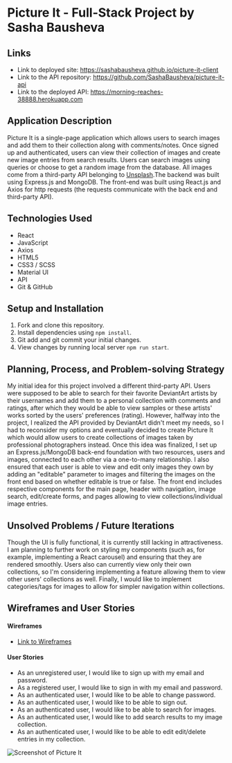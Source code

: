 # Picture It - Full-Stack Project by Sasha Bausheva

## Links
- Link to deployed site: https://sashabausheva.github.io/picture-it-client
- Link to the API repository: https://github.com/SashaBausheva/picture-it-api
- Link to the deployed API: https://morning-reaches-38888.herokuapp.com

## Application Description
Picture It is a single-page application which allows users to search images and add them to their collection along with comments/notes. Once signed up and authenticated, users can view their collection of images and create new image entries from search results. Users can search images using queries or choose to get a random image from the database. All images come from a third-party API belonging to [Unsplash](https://unsplash.com).The backend was built using Express.js and MongoDB. The front-end was built using React.js and Axios for http requests (the requests communicate with the back end and third-party API).

## Technologies Used
- React
- JavaScript
- Axios
- HTML5
- CSS3 / SCSS
- Material UI
- API
- Git & GitHub

## Setup and Installation
1. Fork and clone this repository.
2. Install dependencies using `npm install`.
3. Git add and git commit your initial changes.
4. View changes by running local server `npm run start`.

## Planning, Process, and Problem-solving Strategy
My initial idea for this project involved a different third-party API. Users were supposed to be able to search for their favorite DeviantArt artists by their usernames and add them to a personal collection with comments and ratings, after which they would be able to view samples or these artists' works sorted by the users' preferences (rating). However, halfway into the project, I realized the API provided by DeviantArt didn't meet my needs, so I had to reconsider my options and eventually decided to create Picture It which would allow users to create collections of images taken by professional photographers instead. Once this idea was finalized, I set up an Express.js/MongoDB back-end foundation with two resources, users and images, connected to each other via a one-to-many relationship. I also ensured that each user is able to view and edit only images they own by adding an "editable" parameter to images and filtering the images on the front end based on whether editable is true or false. The front end includes respective components for the main page, header with navigation, image search, edit/create forms, and pages allowing to view collections/individual image entries.

## Unsolved Problems / Future Iterations
Though the UI is fully functional, it is currently still lacking in attractiveness. I am planning to further work on styling my components (such as, for example, implementing a React carousel) and ensuring that they are rendered smoothly. Users also can currently view only their own collections, so I'm considering implementing a feature allowing them to view other users' collections as well. Finally, I would like to implement categories/tags for images to allow for simpler navigation within collections.

## Wireframes and User Stories

#### Wireframes
- [Link to Wireframes](https://imgur.com/ZQozhjG)

#### User Stories
* As an unregistered user, I would like to sign up with my email and password.
* As a registered user, I would like to sign in with my email and password.
* As an authenticated user, I would like to be able to change password.
* As an authenticated user, I would like to be able to sign out.
* As an authenticated user, I would like to be able to search for images.
* As an authenticated user, I would like to add search results to my image collection.
* As an authenticated user, I would like to be able to edit edit/delete entries in my collection.

![Screenshot of Picture It](https://i.imgur.com/b8YycrS.png)
